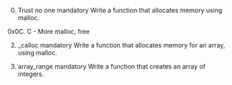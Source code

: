 0. Trust no one
mandatory
Write a function that allocates memory using malloc.


0x0C. C - More malloc, free

2. _calloc
mandatory
Write a function that allocates memory for an array, using malloc.

3. array_range
mandatory
Write a function that creates an array of integers.




